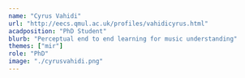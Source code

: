 ```yaml
---
name: "Cyrus Vahidi"
url: "http://eecs.qmul.ac.uk/profiles/vahidicyrus.html"
acadposition: "PhD Student"
blurb: "Perceptual end to end learning for music understanding"
themes: ["mir"]
role: "PhD"
image: "./cyrusvahidi.png"
---
```

